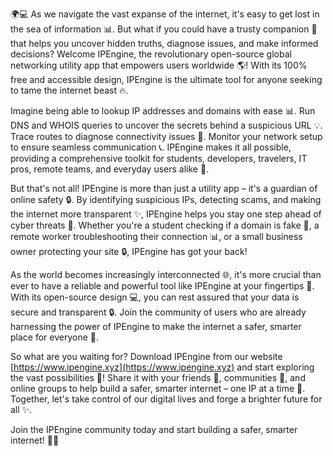 🌍💻️ As we navigate the vast expanse of the internet, it's easy to get lost in the sea of information 📊. But what if you could have a trusty companion 🤝 that helps you uncover hidden truths, diagnose issues, and make informed decisions? Welcome IPEngine, the revolutionary open-source global networking utility app that empowers users worldwide 🌎! With its 100% free and accessible design, IPEngine is the ultimate tool for anyone seeking to tame the internet beast 🔥.

Imagine being able to lookup IP addresses and domains with ease 📊. Run DNS and WHOIS queries to uncover the secrets behind a suspicious URL 💡. Trace routes to diagnose connectivity issues 👀. Monitor your network setup to ensure seamless communication 📞. IPEngine makes it all possible, providing a comprehensive toolkit for students, developers, travelers, IT pros, remote teams, and everyday users alike 👥.

But that's not all! IPEngine is more than just a utility app – it's a guardian of online safety 🔒. By identifying suspicious IPs, detecting scams, and making the internet more transparent ✨, IPEngine helps you stay one step ahead of cyber threats 🚀. Whether you're a student checking if a domain is fake 💸, a remote worker troubleshooting their connection 📊, or a small business owner protecting your site 🔒, IPEngine has got your back!

As the world becomes increasingly interconnected 🌐, it's more crucial than ever to have a reliable and powerful tool like IPEngine at your fingertips 📱. With its open-source design 💻️, you can rest assured that your data is secure and transparent 🔒. Join the community of users who are already harnessing the power of IPEngine to make the internet a safer, smarter place for everyone 🌟.

So what are you waiting for? Download IPEngine from our website [https://www.ipengine.xyz](https://www.ipengine.xyz) and start exploring the vast possibilities 🔭! Share it with your friends 👫, communities 🤝, and online groups to help build a safer, smarter internet – one IP at a time 💪. Together, let's take control of our digital lives and forge a brighter future for all ✨.

Join the IPEngine community today and start building a safer, smarter internet! 🌟🔗